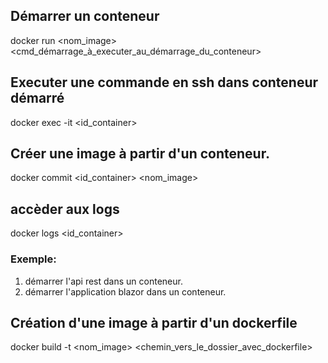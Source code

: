 ## Démarrer un conteneur
docker run <options> <nom_image> <cmd_démarrage_à_executer_au_démarrage_du_conteneur>

## Executer une commande en ssh dans conteneur démarré
docker exec -it <id_container> <commande>

## Créer une image à partir d'un conteneur.
docker commit <id_container> <nom_image>

## accèder aux logs
docker logs <id_container>

### Exemple:
1. démarrer l'api rest dans un conteneur.
2. démarrer l'application blazor dans un conteneur.

## Création d'une image à partir d'un dockerfile
docker build -t <nom_image> <chemin_vers_le_dossier_avec_dockerfile>